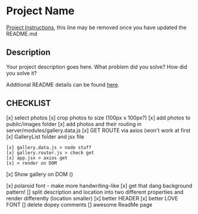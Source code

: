 # Project Name

[Project Instructions](./INSTRUCTIONS.md), this line may be removed once you have updated the README.md

## Description

Your project description goes here. What problem did you solve? How did you solve it?

Additional README details can be found [here](https://github.com/PrimeAcademy/readme-template/blob/master/README.md).

## CHECKLIST

[x] select photos
[x] crop photos to size (100px x 100px?)
[x] add photos to public/images folder
[x] add photos and their routing in server/modules/gallery.data.js
[x] GET ROUTE via axios (won't work at first
[x] GalleryList folder and jsx file


    [x] gallery.data.js > node stuff 
    [x] gallery.router.js > check get 
    [x] app.jsx > axios get
    [x] > render on DOM
[x] Show gallery on DOM ()

[x] polaroid font - make more handwriting-like
[x] get that dang background pattern!
[] split description and location into two different properties and render differently (location smaller)
[x] better HEADER
[x] better LOVE FONT
[] delete dopey comments
[] awesome ReadMe page